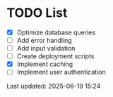 # TODO List

- [x] Optimize database queries
- [ ] Add error handling
- [ ] Add input validation
- [ ] Create deployment scripts
- [x] Implement caching
- [ ] Implement user authentication

Last updated: 2025-06-19 15:24
